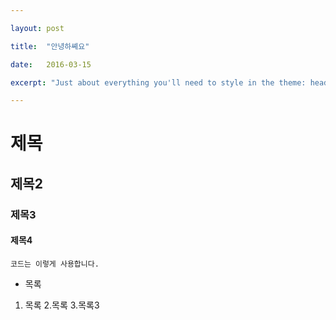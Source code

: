 ```yaml
---

layout: post

title:  "안녕하쎼요"

date:   2016-03-15

excerpt: "Just about everything you'll need to style in the theme: headings, paragraphs, blockquotes, tables, code blocks, and more."

---
```



# 제목
## 제목2
### 제목3
#### 제목4

    코드는 이렇게 사용합니다.

* 목록

1. 목록
    2.목록
    3.목록3